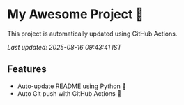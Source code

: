 # My Awesome Project 🚀

This project is automatically updated using GitHub Actions.

_Last updated: 2025-08-16 09:43:41 IST_

## Features
- Auto-update README using Python 🐍
- Auto Git push with GitHub Actions 🤖
